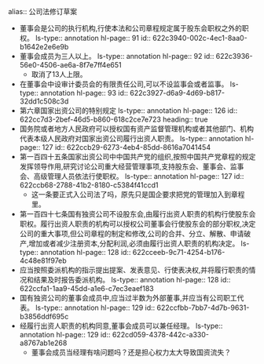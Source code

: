 alias:: 公司法修订草案

- 董事会是公司的执行机构,行使本法和公司章程规定属于股东会职权之外的职权。
  ls-type:: annotation
  hl-page:: 91
  id:: 622c3940-002c-4ec1-8aa0-b1642e2e6e9b
- 董事会成员为三人以上。
  ls-type:: annotation
  hl-page:: 92
  id:: 622c3936-56e0-4506-ae6a-8f7e7ff4e651
	- 取消了13人上限。
- 在董事会中设审计委员会的有限责任公司,可以不设监事会或者监事。
  ls-type:: annotation
  hl-page:: 93
  id:: 622c3927-d6a9-4d69-b817-32dd1c508c3d
- 第六章国家出资公司的特别规定
  ls-type:: annotation
  hl-page:: 126
  id:: 622cc7d3-2bef-46d5-b860-618c2ce7e723
  heading:: true
- 国务院或者地方人民政府可以授权国有资产监督管理机构或者其他部门、机构代表本级人民政府对国家出资公司履行出资人职责。
  ls-type:: annotation
  hl-page:: 127
  id:: 622ccb29-6273-4eb4-85dd-8616a7041454
- 第一百四十五条国家出资公司中中国共产党的组织,按照中国共产党章程的规定发挥领导作用,研究讨论公司重大经营管理事项,支持股东会、董事会、监事会、高级管理人员依法行使职权。
  ls-type:: annotation
  hl-page:: 127
  id:: 622ccb68-2788-41b2-8180-c5384f41ccd1
	- 这一条要正式入公司法了吗，原先只是国企要求把党的管理加入到章程里。
- 第一百四十七条国有独资公司不设股东会,由履行出资人职责的机构行使股东会职权。履行出资人职责的机构可以授权公司董事会行使股东会的部分职权,决定公司的重大事项,但公司章程的制定和修改,公司的合并、分立、解散、申请破产,增加或者减少注册资本,分配利润,必须由履行出资人职责的机构决定。
  ls-type:: annotation
  hl-page:: 128
  id:: 622cceeb-9c71-4254-b176-4c48e81f97eb
- 应当按照委派机构的指示提出提案、发表意见、行使表决权,并将履行职责的情况和结果及时报告委派机构。
  ls-type:: annotation
  hl-page:: 128
  id:: 622ccfa1-1aa9-45dd-a1e6-c7ec3eaef183
- 国有独资公司的董事会成员中,应当过半数为外部董事,并应当有公司职工代表。
  ls-type:: annotation
  hl-page:: 129
  id:: 622ccfbb-7bb7-4d7b-9631-b3856ddf695c
- 经履行出资人职责的机构同意,董事会成员可以兼任经理。
  ls-type:: annotation
  hl-page:: 129
  id:: 622cd059-4378-442c-a330-a8767ab1e268
	- 董事会成员当经理有啥问题吗？还是担心权力太大导致国资流失？